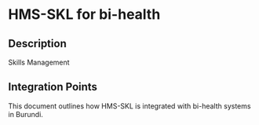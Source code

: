 # HMS-SKL for bi-health

## Description

Skills Management

## Integration Points

This document outlines how HMS-SKL is integrated with bi-health systems in Burundi.
